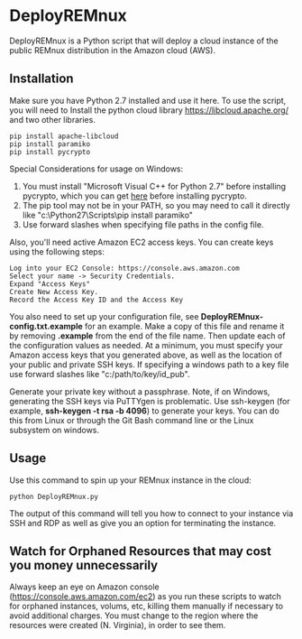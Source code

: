 # DeployREMnux

DeployREMnux is a Python script that will deploy a cloud instance of the public REMnux distribution in the Amazon cloud (AWS).


## Installation

Make sure you have Python 2.7 installed and use it here.
To use the script, you will need to Install the python cloud library https://libcloud.apache.org/ and two other libraries.

```
pip install apache-libcloud
pip install paramiko
pip install pycrypto
```

Special Considerations for usage on Windows:

1. You must install "Microsoft Visual C++ for Python 2.7" before installing pycrypto, which you can get [here](https://www.microsoft.com/en-us/download/details.aspx?id=44266) before installing pycrypto.
2. The pip tool may not be in your PATH, so you may need to call it directly like "c:\Python27\Scripts\pip install paramiko"
3. Use forward slashes when specifying file paths in the config file.


Also, you'll need active Amazon EC2 access keys.  You can create keys using the following steps:

```
Log into your EC2 Console: https://console.aws.amazon.com
Select your name -> Security Credentials.
Expand "Access Keys"
Create New Access Key.
Record the Access Key ID and the Access Key
```

You also need to set up your configuration file, see **DeployREMnux-config.txt.example** for an example. Make a copy of this file and rename it by removing **.example** from the end of the file name. Then update each of the configuration values as needed. At a minimum, you must specify your Amazon access keys that you generated above, as well as the location of your public and private SSH keys. If specifying a windows path to a key file use forward slashes like "c:/path/to/key/id_pub".

Generate your private key without a passphrase.
Note, if on Windows, generating the SSH keys via PuTTYgen is problematic. Use ssh-keygen (for example, **ssh-keygen -t rsa -b 4096**) to generate your keys. You can do this from Linux or through the Git Bash command line or the Linux subsystem on windows.


## Usage

Use this command to spin up your REMnux instance in the cloud:

```
python DeployREMnux.py
```
The output of this command will tell you how to connect to your instance via SSH and RDP as well as give you an option for terminating the instance.

## Watch for Orphaned Resources that may cost you money unnecessarily

Always keep an eye on Amazon console (https://console.aws.amazon.com/ec2) as you run these scripts to watch for orphaned instances, volums, etc, killing them manually if necessary to avoid additional charges. You must change to the region where the resources were created (N. Virginia), in order to see them.
 
